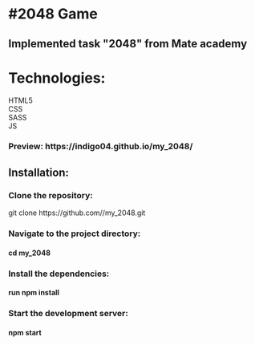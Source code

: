 <h1>#2048 Game</h1>
<h2>Implemented task "2048" from Mate academy</h2>
<h1>Technologies:</h1> 
HTML5</br>
CSS</br>
SASS</br>
JS</br>
<h3>Preview: https://indigo04.github.io/my_2048/</h3>
<h2>Installation:</h1>
<h3>Clone the repository:</h3>
<p>git clone https://github.com/<username>/my_2048.git</p>
<h3>Navigate to the project directory:</h3>
<h4>cd my_2048</h3>
<h3>Install the dependencies:</h3>
<h4>run npm install</h3>
<h3>Start the development server:</h3>
<h4>npm start</h3>
